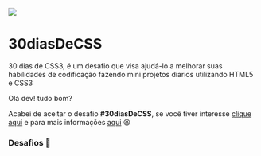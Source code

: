 ![](./)

# 30diasDeCSS
30 dias de CSS3, é um desafio que visa ajudá-lo a melhorar suas habilidades de codificação fazendo mini projetos diarios utilizando HTML5 e CSS3

Olá dev! tudo bom?

Acabei de aceitar o desafio **#30diasDeCSS**, se você tiver interesse [clique aqui](https://github.com/MilenaCarecho/30diasDeCSS/issues/1) e para mais informações [aqui](https://github.com/MilenaCarecho/30diasDeCSS) 😆


### Desafios 🚀
